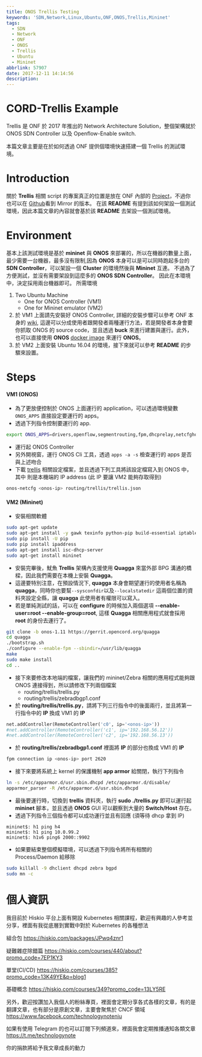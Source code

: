```yaml
---
title: ONOS Trellis Testing
keywords: 'SDN,Network,Linux,Ubuntu,ONF,ONOS,Trellis,Mininet'
tags:
  - SDN
  - Network
  - ONF
  - ONOS
  - Trellis
  - Ubuntu
  - Mininet
abbrlink: 57907
date: 2017-12-11 14:14:56
description:
---
```

CORD-Trellis Example
====================
Trellis 是 ONF 於 2017 年推出的 Network Architecture Solution，整個架構就於 ONOS SDN Controller 以及 Openflow-Enable switch.

本篇文章主要是在於如何透過 ONF 提供個環境快速搭建一個 Trellis 的測試環境。
<!--more-->

Introduction
============
關於 **Trellis** 相關 script 的專案真正的位置是放在 ONF 內部的 [Project](https://gerrit.onosproject.org/#/q/project:routing)，不過你也可以在 [Github](https://github.com/opennetworkinglab/routing/blob/master/trellis/README.md)看到 Mirror 的版本。
在該 **README** 有提到該如何架設一個測試環境，因此本篇文章的內容就會基於該 **README** 去架設一個測試環境。

Environment
===========
基本上該測試環境是基於 **mininet** 與 **ONOS** 來部署的，所以在機器的數量上面，最少需要一台機器，最多沒有限制,因為 **ONOS** 本身可以是可以同時跑起多台的 **SDN Controller**，可以架設一個 **Cluster** 的環境然後與 **Mininet** 互連。
不過為了方便測試，並沒有需要架設到這麼多的 **ONOS SDN Controller**。
因此在本環境中，決定採用兩台機器即可。
所需環境
1. Two Ubuntu Machine
    - One for ONOS Controller (VM1)
    - One for Mininet emulator (VM2)
2. 於 VM1 上面請先安裝好 ONOS Controller, 詳細的安裝步驟可以參考 ONF 本身的 [wiki](https://wiki.onosproject.org/display/ONOS/Administrator+Guide), 這邊可以分成使用者跟開發者兩種運行方法，若是開發者本身會要你抓取 ONOS 的 source code，並且透過 **buck** 來進行建置與運行。此外，也可以直接使用 **ONOS** [docker image](https://wiki.onosproject.org/display/ONOS/Running+the+published+Docker+ONOS+images) 來運行 **ONOS**。
3. 於 VM2 上面安裝 Ubuntu 16.04 的環境，接下來就可以參考 **README** 的步驟來設置。


Steps
=====
#### VM1 (ONOS)
- 為了更放便控制於 ONOS 上面運行的 application，可以透過環境變數 `ONOS_APPS` 直接設定要運行的 apps。
- 透過下列指令控制要運行的 app.
``` sh
export ONOS_APPS=drivers,openflow,segmentrouting,fpm,dhcprelay,netcfghostprovider,routeradvertisement
```
- 運行起 ONOS Controller
- 另外開視窗，運行 ONOS Cli 工具，透過 `apps -a -s` 檢查運行的 apps 是否與上述吻合
- 下載 [trellis](https://github.com/opennetworkinglab/routing/blob/master/trellis/trellis.json) 相關設定檔案，並且透過下列工具將該設定檔寫入到 ONOS 中，其中 **<onos-ip>** 則是本機端的 IP address (此 IP 要讓 VM2 能夠存取得到)
``` sh
onos-netcfg <onos-ip> routing/trellis/trellis.json
```

#### VM2 (Mininet)
- 安裝相關軟體
```sh
sudo apt-get update
sudo apt-get install -y gawk texinfo python-pip build-essential iptables automake autoconf libtool
sudo pip install -U pip
sudo pip install ipaddress
sudo apt-get install isc-dhcp-server
sudo apt-get install mininet
```
- 安裝完畢後，魷魚 **Trellis** 架構內支援使用 **Quagga** 來當外部 BPG 溝通的橋樑，因此我們需要在本機上安裝 **Quagga**。
- 這邊要特別注意，在預設情況下, **quagga** 本身會期望運行的使用者名稱為 **quagga**，同時你也要幫`--sysconfdir`以及`--localstatedir` 這兩個位置的資料夾設定全縣，讓 **quagga** 此使用者有權限可以寫入。
- 若是單純測試的話，可以在 **configure** 的時候加入兩個選項 **--enable-user=root --enable-group=root**, 這樣 **Quagga** 相關應用程式就會採用 **root** 的身份去運行了。
``` sh
git clone -b onos-1.11 https://gerrit.opencord.org/quagga
cd quagga
./bootstrap.sh
./configure --enable-fpm --sbindir=/usr/lib/quagga
make
sudo make install
cd ..
```
- 接下來要修改本地端的檔案，讓我們的 mininet/Zebra 相關的應用程式能夠跟 ONOS 連接得到，所以請修改下列兩個檔案
    - routing/trellis/trellis.py
    - routing/trellis/zebradbgp1.conf
- 於 **routing/trellis/trellis.py**，請將下列三行指令中的後面兩行，並且將第一行指令中的 **IP** 換成 VM1 的 **IP**
```python
net.addController(RemoteController('c0', ip='<onos-ip>'))
#net.addController(RemoteController('c1', ip='192.168.56.12'))
#net.addController(RemoteController('c2', ip='192.168.56.13'))
```
- 於 **routing/trellis/zebradbgp1.conf** 裡面將 **IP** 的部分也換成 VM1 的 **IP**
``` sh
fpm connection ip <onos-ip> port 2620
```
- 接下來要將系統上 kernel 的保護機制 **app armor** 給關閉，執行下列指令
```bash
ln -s /etc/apparmor.d/usr.sbin.dhcpd /etc/apparmor.d/disable/
apparmor_parser -R /etc/apparmor.d/usr.sbin.dhcpd
```
- 最後要運行時，切換到 **trellis** 資料夾，執行 **sudo ./trellis.py** 即可以運行起 **mininet** 腳本，並且透過 **ONOS** GUI 可以觀察到大量的 **Switch/Host** 存在。
- 透過下列指令三個指令都可以成功運行並且有回應 (須等待 dhcp 拿到 IP)
```
mininet$: h1 ping h4
mininet$: h1 ping 10.0.99.2
mininet$: h1v6 ping6 2000::9902
```
- 如果要結束整個模擬環境，可以透過下列指令將所有相關的 Process/Daemon 給移除
``` sh
sudo killall -9 dhclient dhcpd zebra bgpd
sudo mn -c
```

# 個人資訊
我目前於 Hiskio 平台上面有開設 Kubernetes 相關課程，歡迎有興趣的人參考並分享，裡面有我從底層到實戰中對於 Kubernetes 的各種想法

組合包
https://hiskio.com/packages/JPwq4znr1

疑難雜症除錯篇
https://hiskio.com/courses/440/about?promo_code=7EP1KY3

單堂(CI/CD)
https://hiskio.com/courses/385?promo_code=13K49YE&p=blog1

基礎概念
https://hiskio.com/courses/349?promo_code=13LY5RE

另外，歡迎按讚加入我個人的粉絲專頁，裡面會定期分享各式各樣的文章，有的是翻譯文章，也有部分是原創文章，主要會聚焦於 CNCF 領域
https://www.facebook.com/technologynoteniu

如果有使用 Telegram 的也可以訂閱下列頻道來，裡面我會定期推播通知各類文章
https://t.me/technologynote

你的捐款將給予我文章成長的動力
<script type="text/javascript" src="https://cdnjs.buymeacoffee.com/1.0.0/button.prod.min.js" data-name="bmc-button" data-slug="hwchiu" data-color="#000000" data-emoji=""  data-font="Cookie" data-text="Buy me a coffee" data-outline-color="#fff" data-font-color="#fff" data-coffee-color="#fd0" ></script>